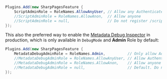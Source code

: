 ```csharp
Plugins.Add(new SharpPagesFeature {
    ScriptAdminRole = RoleNames.AllowAnyUser, // Allow any Authenticated User to call /script/admin
    //ScriptAdminRole = RoleNames.AllowAnon,  // Allow anyone
    //ScriptAdminRole = null,                 // Do not register /script/admin service
});
```

This also the preferred way to enable the [Metadata Debug Inspector](https://docs.servicestack.net/debugging#metadata-debug-template) 
in production, which is only available in `DebugMode` and **Admin** Role by default:

```csharp
Plugins.Add(new SharpPagesFeature {
    MetadataDebugAdminRole = RoleNames.Admin,          // Only allow Admin users to call /metadata/debug
    //MetadataDebugAdminRole = RoleNames.AllowAnyUser, // Allow Authenticated Users
    //MetadataDebugAdminRole = RoleNames.AllowAnon,    // Allow anyone
    //MetadataDebugAdminRole = null,                   // Default. Do not register /metadata/debug service
});
```